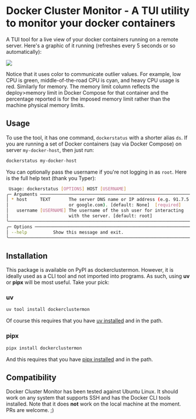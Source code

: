 # Docker Cluster Monitor - A TUI utility to monitor your docker containers

A TUI tool for a live view of your docker containers running on a remote server. Here's a graphic of it running (refreshes every 5 seconds or so automatically):

![](https://mkennedy-shared.nyc3.digitaloceanspaces.com/docker-status.gif)

Notice that it uses color to communicate outlier values. For example, low CPU is green, middle-of-the-road CPU is cyan, and heavy CPU usage is red. Similarly for memory. The memory limit column reflects the deploy>memory limit in Docker Compose for that container and the percentage reported is for the imposed memory limit rather than the machine physical memory limits.

## Usage

To use the tool, it has one command, `dockerstatus` with a shorter alias `ds`. If you are running a set of Docker containers (say via Docker Compose) on server `my-docker-host`, then just run:

```bash
dockerstatus my-docker-host
```

You can optionally pass the username if you're not logging in as `root`. Here is the full help text (thank you Typer):

```bash
 Usage: dockerstatus [OPTIONS] HOST [USERNAME]                          
╭─ Arguments ───────────────────────────────────────────────────────────╮
│ * host     TEXT       The server DNS name or IP address (e.g. 91.7.5.1│ 
│                       or google.com). [default: None]  [required]     │
│   username [USERNAME] The username of the ssh user for interacting    │
│                       with the server. [default: root]                │
╰───────────────────────────────────────────────────────────────────────╯
╭─ Options ─────────────────────────────────────────────────────────────╮
│ --help          Show this message and exit.                           │
╰───────────────────────────────────────────────────────────────────────╯
```

## Installation

This package is available on PyPI as dockerclustermon. However, it is ideally used as a CLI tool 
and not imported into programs. As such, using **uv** or **pipx** will be most useful. Take your pick:

### uv

```bash
uv tool install dockerclustermon
```

Of course this requires that you have 
[uv installed](https://docs.astral.sh/uv/getting-started/installation/) 
and in the path.

### pipx

```bash
pipx install dockerclustermon
```

And this requires that you have [pipx installed](https://pipx.pypa.io/stable/installation/) 
and in the path.


Compatibility
-------------

Docker Cluster Monitor has been tested against Ubuntu Linux. It should work on any system that 
supports SSH and has the Docker CLI tools installed. Note that it does **not** work on the local 
machine at the moment. PRs are welcome. ;)
